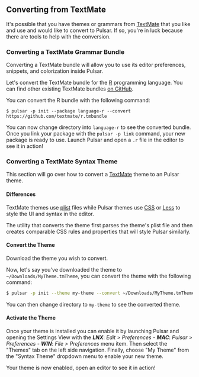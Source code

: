 ## Converting from TextMate

It's possible that you have themes or grammars from [TextMate](https://macromates.com)
that you like and use and would like to convert to Pulsar. If so, you're in luck
because there are tools to help with the conversion.

### Converting a TextMate Grammar Bundle

Converting a TextMate bundle will allow you to use its editor preferences,
snippets, and colorization inside Pulsar.

Let's convert the TextMate bundle for the [R](<https://en.wikipedia.org/wiki/R_(programming_language)>)
programming language. You can find other existing TextMate bundles [on GitHub](https://github.com/textmate).

You can convert the R bundle with the following command:

```command-line
$ pulsar -p init --package language-r --convert https://github.com/textmate/r.tmbundle
```

You can now change directory into `language-r` to see the converted bundle. Once
you link your package with the `pulsar -p link` command, your new package is
ready to use. Launch Pulsar and open a `.r` file in the editor to see it in
action!

### Converting a TextMate Syntax Theme

This section will go over how to convert a [TextMate](https://macromates.com)
theme to an Pulsar theme.

#### Differences

TextMate themes use [plist](https://en.wikipedia.org/wiki/Property_list) files
while Pulsar themes use [CSS](https://en.wikipedia.org/wiki/Cascading_Style_Sheets)
or [Less](http://lesscss.org) to style the UI and syntax in the editor.

The utility that converts the theme first parses the theme's plist file and then
creates comparable CSS rules and properties that will style Pulsar similarly.

#### Convert the Theme

Download the theme you wish to convert.

Now, let's say you've downloaded the theme to `~/Downloads/MyTheme.tmTheme`,
you can convert the theme with the following command:

```sh
$ pulsar -p init --theme my-theme --convert ~/Downloads/MyTheme.tmTheme
```

You can then change directory to `my-theme` to see the converted theme.

#### Activate the Theme

Once your theme is installed you can enable it by launching Pulsar and opening
the Settings View with the
**_LNX_**: _Edit > Preferences_ -
**_MAC_**: _Pulsar > Preferences_ -
**_WIN_**: _File > Preferences_
menu item. Then select the "Themes" tab on the left side navigation. Finally,
choose "My Theme" from the "Syntax Theme" dropdown menu to enable your new
theme.

Your theme is now enabled, open an editor to see it in action!
